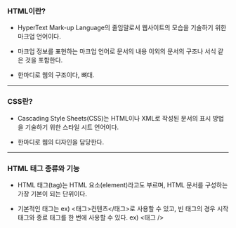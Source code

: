 <h3>HTML이란?</h3>

- HyperText Mark-up Language의 줄임말로서 웹사이트의 모습을 기술하기 위한 마크업 언어이다.

- 마크업 정보를 표현하는 마크업 언어로 문서의 내용 이외의 문서의 구조나 서식 같은 것을 포함한다.

- 한마디로 웹의 구조이다, 뼈대.

--- 
<h3>CSS란?</h3>

- Cascading Style Sheets(CSS)는 HTML이나 XML로 작성된 문서의 표시 방법을 기술하기 위한 스타일 시트 언어이다.

- 한마디로 웹의 디자인을 담당한다.
---
<h3>HTML 태그 종류와 기능</h3>

- HTML 태그(tag)는 HTML 요소(element)라고도 부르며, HTML 문서를 구성하는 가장 기본이 되는 단위이다.

- 기본적인 태그는 ex) <태그>컨텐츠</태그>로 사용할 수 있고, 빈 태그의 경우 시작태그와 종료 태그를 한 번에 사용할 수 있다. ex) <태그 />